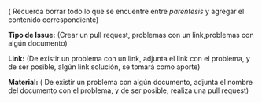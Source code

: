 ( Recuerda borrar todo lo que se encuentre entre *paréntesis* y agregar el contenido correspondiente) 

**Tipo de Issue:** (Crear un pull request, problemas con un link,problemas con algún documento)

**Link:** (De existir un problema con un link, adjunta el link con el problema, y de ser posible, algún link solución, se tomará como aporte)

**Material:** ( De existir un problema con algún documento, adjunta el nombre del documento con el problema, y de ser posible, realiza una pull request)
